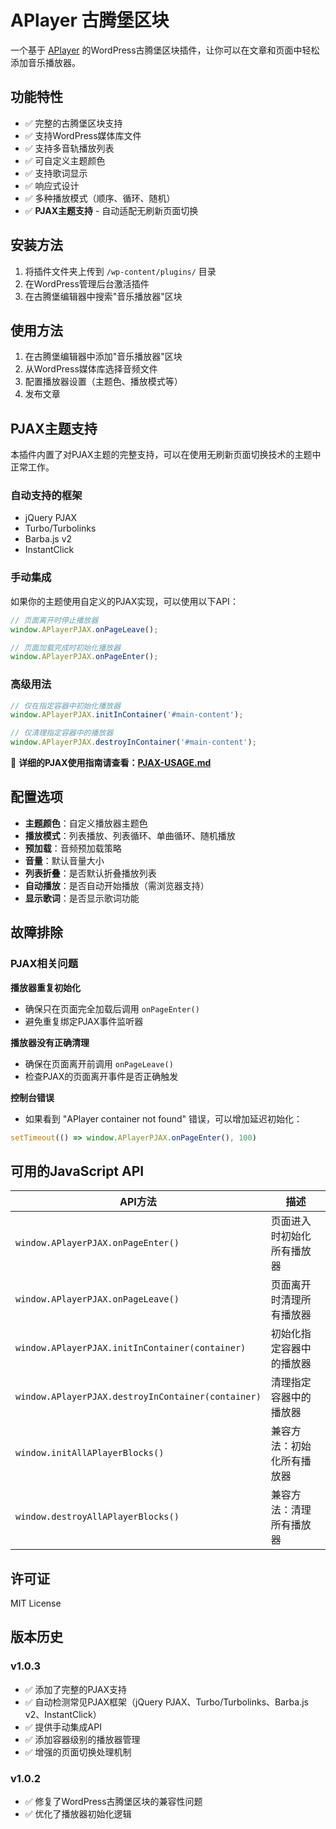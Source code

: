 # APlayer 古腾堡区块

一个基于 [APlayer](https://github.com/DIYgod/APlayer) 的WordPress古腾堡区块插件，让你可以在文章和页面中轻松添加音乐播放器。

## 功能特性

- ✅ 完整的古腾堡区块支持
- ✅ 支持WordPress媒体库文件
- ✅ 支持多音轨播放列表
- ✅ 可自定义主题颜色
- ✅ 支持歌词显示
- ✅ 响应式设计
- ✅ 多种播放模式（顺序、循环、随机）
- ✅ **PJAX主题支持** - 自动适配无刷新页面切换

## 安装方法

1. 将插件文件夹上传到 `/wp-content/plugins/` 目录
2. 在WordPress管理后台激活插件
3. 在古腾堡编辑器中搜索"音乐播放器"区块

## 使用方法

1. 在古腾堡编辑器中添加"音乐播放器"区块
2. 从WordPress媒体库选择音频文件
3. 配置播放器设置（主题色、播放模式等）
4. 发布文章

## PJAX主题支持

本插件内置了对PJAX主题的完整支持，可以在使用无刷新页面切换技术的主题中正常工作。

### 自动支持的框架
- jQuery PJAX
- Turbo/Turbolinks  
- Barba.js v2
- InstantClick

### 手动集成
如果你的主题使用自定义的PJAX实现，可以使用以下API：

```javascript
// 页面离开时停止播放器
window.APlayerPJAX.onPageLeave();

// 页面加载完成时初始化播放器  
window.APlayerPJAX.onPageEnter();
```

### 高级用法
```javascript
// 仅在指定容器中初始化播放器
window.APlayerPJAX.initInContainer('#main-content');

// 仅清理指定容器中的播放器
window.APlayerPJAX.destroyInContainer('#main-content');
```

📖 **详细的PJAX使用指南请查看：[PJAX-USAGE.md](./PJAX-USAGE.md)**

## 配置选项

- **主题颜色**：自定义播放器主题色
- **播放模式**：列表播放、列表循环、单曲循环、随机播放
- **预加载**：音频预加载策略
- **音量**：默认音量大小
- **列表折叠**：是否默认折叠播放列表
- **自动播放**：是否自动开始播放（需浏览器支持）
- **显示歌词**：是否显示歌词功能

## 故障排除

### PJAX相关问题

**播放器重复初始化**
- 确保只在页面完全加载后调用 `onPageEnter()`
- 避免重复绑定PJAX事件监听器

**播放器没有正确清理**
- 确保在页面离开前调用 `onPageLeave()`
- 检查PJAX的页面离开事件是否正确触发

**控制台错误**
- 如果看到 "APlayer container not found" 错误，可以增加延迟初始化：
```javascript
setTimeout(() => window.APlayerPJAX.onPageEnter(), 100)
```

## 可用的JavaScript API

| API方法 | 描述 |
|---------|------|
| `window.APlayerPJAX.onPageEnter()` | 页面进入时初始化所有播放器 |
| `window.APlayerPJAX.onPageLeave()` | 页面离开时清理所有播放器 |
| `window.APlayerPJAX.initInContainer(container)` | 初始化指定容器中的播放器 |
| `window.APlayerPJAX.destroyInContainer(container)` | 清理指定容器中的播放器 |
| `window.initAllAPlayerBlocks()` | 兼容方法：初始化所有播放器 |
| `window.destroyAllAPlayerBlocks()` | 兼容方法：清理所有播放器 |

## 许可证

MIT License

## 版本历史

### v1.0.3
- ✅ 添加了完整的PJAX支持
- ✅ 自动检测常见PJAX框架（jQuery PJAX、Turbo/Turbolinks、Barba.js v2、InstantClick）
- ✅ 提供手动集成API
- ✅ 添加容器级别的播放器管理
- ✅ 增强的页面切换处理机制

### v1.0.2
- ✅ 修复了WordPress古腾堡区块的兼容性问题
- ✅ 优化了播放器初始化逻辑 